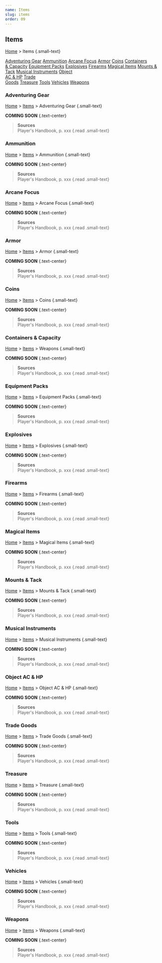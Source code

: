 ```yaml
---
name: Items
slug: items
order: 09
---
```

## Items
[Home](home) > Items {.small-text}

<div id="menu-container">
    <a href="adventuring-gear">Adventuring Gear</a>
    <a href="ammunition">Ammunition</a>
    <a href="arcane-focus">Arcane Focus</a>
    <a href="armor">Armor</a>
    <a href="coins">Coins</a>
    <a href="containers-capacity">Containers<br/> & Capacity</a>
    <a href="equipment-packs">Equipment Packs</a>
    <a href="explosives">Explosives</a>
    <a href="firearms">Firearms</a>
    <a href="magical-items">Magical Items</a>
    <a href="mounts-tack">Mounts & Tack</a>
    <a href="musical-intruments">Musical Instruments</a>
    <a href="object-ac-and-hp">Object<br/> AC & HP</a>
    <a href="trade-goods">Trade<br/> Goods</a>
    <a href="treasure">Treasure</a>
    <a href="tools">Tools</a>
    <a href="vehicles">Vehicles</a>
    <a href="weapons">Weapons</a>
</div>



### Adventuring Gear
[Home](home) > [Items](items) > Adventuring Gear {.small-text}

**COMING SOON** {.text-center}

> **Sources** <br/>
> Player's Handbook, p. xxx
{.read .small-text}



### Ammunition
[Home](home) > [Items](items) > Ammunition {.small-text}

**COMING SOON** {.text-center}

> **Sources** <br/>
> Player's Handbook, p. xxx
{.read .small-text}



### Arcane Focus
[Home](home) > [Items](items) > Arcane Focus {.small-text}

**COMING SOON** {.text-center}

> **Sources** <br/>
> Player's Handbook, p. xxx
{.read .small-text}



### Armor
[Home](home) > [Items](items) > Armor {.small-text}

**COMING SOON** {.text-center}

> **Sources** <br/>
> Player's Handbook, p. xxx
{.read .small-text}



### Coins
[Home](home) > [Items](items) > Coins {.small-text}

**COMING SOON** {.text-center}

> **Sources** <br/>
> Player's Handbook, p. xxx
{.read .small-text}



### Containers & Capacity
[Home](home) > [Items](items) > Weapons {.small-text}

**COMING SOON** {.text-center}

> **Sources** <br/>
> Player's Handbook, p. xxx
{.read .small-text}



### Equipment Packs
[Home](home) > [Items](items) > Equipment Packs {.small-text}

**COMING SOON** {.text-center}

> **Sources** <br/>
> Player's Handbook, p. xxx
{.read .small-text}



### Explosives
[Home](home) > [Items](items) > Explosives {.small-text}

**COMING SOON** {.text-center}

> **Sources** <br/>
> Player's Handbook, p. xxx
{.read .small-text}



### Firearms
[Home](home) > [Items](items) > Firearms {.small-text}

**COMING SOON** {.text-center}

> **Sources** <br/>
> Player's Handbook, p. xxx
{.read .small-text}



### Magical Items
[Home](home) > [Items](items) > Magical Items {.small-text}

**COMING SOON** {.text-center}

> **Sources** <br/>
> Player's Handbook, p. xxx
{.read .small-text}



### Mounts & Tack
[Home](home) > [Items](items) > Mounts & Tack {.small-text}

**COMING SOON** {.text-center}

> **Sources** <br/>
> Player's Handbook, p. xxx
{.read .small-text}



### Musical Instruments
[Home](home) > [Items](items) > Musical Instruments {.small-text}

**COMING SOON** {.text-center}

> **Sources** <br/>
> Player's Handbook, p. xxx
{.read .small-text}



### Object AC & HP
[Home](home) > [Items](items) > Object AC & HP {.small-text}

**COMING SOON** {.text-center}

> **Sources** <br/>
> Player's Handbook, p. xxx
{.read .small-text}



### Trade Goods
[Home](home) > [Items](items) > Trade Goods {.small-text}

**COMING SOON** {.text-center}

> **Sources** <br/>
> Player's Handbook, p. xxx
{.read .small-text}



### Treasure
[Home](home) > [Items](items) > Treasure {.small-text}

**COMING SOON** {.text-center}

> **Sources** <br/>
> Player's Handbook, p. xxx
{.read .small-text}



### Tools
[Home](home) > [Items](items) > Tools {.small-text}

**COMING SOON** {.text-center}

> **Sources** <br/>
> Player's Handbook, p. xxx
{.read .small-text}



### Vehicles
[Home](home) > [Items](items) > Vehicles {.small-text}

**COMING SOON** {.text-center}

> **Sources** <br/>
> Player's Handbook, p. xxx
{.read .small-text}



### Weapons
[Home](home) > [Items](items) > Weapons {.small-text}

**COMING SOON** {.text-center}

> **Sources** <br/>
> Player's Handbook, p. xxx
{.read .small-text}